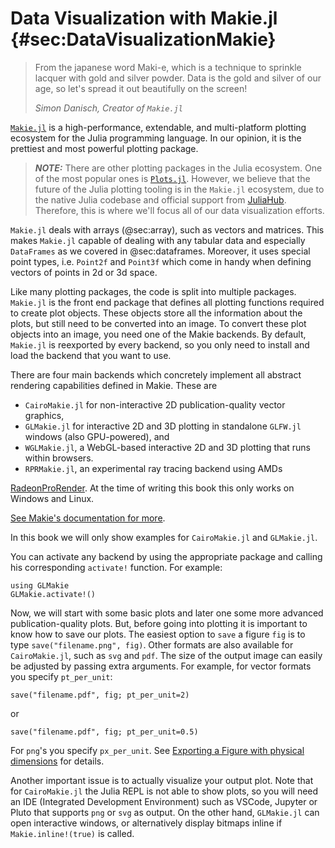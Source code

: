 # Data Visualization with Makie.jl {#sec:DataVisualizationMakie}

> From the japanese word Maki-e, which is a technique to sprinkle lacquer with gold and silver powder. Data is the gold and silver of our age, so let's spread it out beautifully on the screen!
>
> *Simon Danisch, Creator of `Makie.jl`*


[`Makie.jl`](https://docs.makie.org/stable/) is a high-performance, extendable, and multi-platform plotting ecosystem for the Julia programming language. In our opinion, it is the prettiest and most powerful plotting package.

> ***NOTE:*** There are other plotting packages in the Julia ecosystem. One of the most popular ones is [`Plots.jl`](https://docs.juliaplots.org/stable/). However, we believe that the future of the Julia plotting tooling is in the `Makie.jl` ecosystem, due to the native Julia codebase and official support from [JuliaHub](https://juliahub.com). Therefore, this is where we'll focus all of our data visualization efforts.


`Makie.jl` deals with arrays (@sec:array), such as vectors and matrices. This makes `Makie.jl` capable of dealing with any tabular data and especially `DataFrames` as we covered in @sec:dataframes. Moreover, it uses special point types, i.e. `Point2f` and `Point3f` which come in handy when defining vectors of points in 2d or 3d space.

Like many plotting packages, the code is split into multiple packages. `Makie.jl` is the front end package that defines all plotting functions required to create plot objects. These objects store all the information about the plots, but still need to be converted into an image. To convert these plot objects into an image, you need one of the Makie backends. By default, `Makie.jl` is reexported by every backend, so you only need to install and load the backend that you want to use.

There are four main backends which concretely implement all abstract rendering capabilities defined in Makie. These are

  * `CairoMakie.jl` for non-interactive 2D publication-quality vector graphics,
  * `GLMakie.jl` for interactive 2D and 3D plotting in standalone `GLFW.jl` windows (also GPU-powered), and
  * `WGLMakie.jl`, a WebGL-based interactive 2D and 3D plotting that runs within browsers.
  * `RPRMakie.jl`, an experimental ray tracing backend using AMDs

[RadeonProRender](https://radeon-pro.github.io/RadeonProRenderDocs/en/index.html). At the time of writing this book this only works on Windows and Linux.

[See Makie's documentation for more](https://docs.makie.org/stable/documentation/backends/index.html).

In this book we will only show examples for `CairoMakie.jl` and `GLMakie.jl`.

You can activate any backend by using the appropriate package and calling his corresponding `activate!` function. For example:

```
using GLMakie
GLMakie.activate!()
```

Now, we will start with some basic plots and later one some more advanced publication-quality plots. But, before going into plotting it is important to know how to save our plots. The easiest option to `save` a figure `fig` is to type `save("filename.png", fig)`. Other formats are also available for `CairoMakie.jl`, such as `svg` and `pdf`. The size of the output image can easily be adjusted by passing extra arguments. For example, for vector formats you specify `pt_per_unit`:

```
save("filename.pdf", fig; pt_per_unit=2)
```

or

```
save("filename.pdf", fig; pt_per_unit=0.5)
```

For `png`'s you specify `px_per_unit`. See [Exporting a Figure with physical dimensions](https://docs.makie.org/stable/explanations/figure/#figure_size_and_units) for details.

Another important issue is to actually visualize your output plot. Note that for `CairoMakie.jl` the Julia REPL is not able to show plots, so you will need an IDE (Integrated Development Environment) such as VSCode, Jupyter or Pluto that supports `png` or `svg` as output. On the other hand, `GLMakie.jl` can open interactive windows, or alternatively display bitmaps inline if `Makie.inline!(true)` is called.

